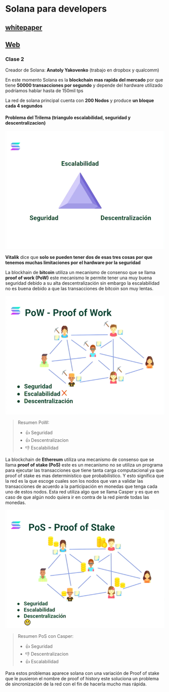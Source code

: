 # Solana para developers

## [whitepaper](https://solana.com/solana-whitepaper.pdf)

## [Web](https://solana.com/es)

### Clase 2

Creador de Solana: **Anatoly Yakovenko** (trabajo en dropbox y qualcomm)

En este momento Solana es la **blockchain mas rapida del mercado** por que tiene **50000 transacciones por segundo** y depende del hardware utilizado podríamos hablar hasta de 150mil tps

La red de solana principal cuenta con **200 Nodos** y produce **un bloque cada 4 segundos**

#### Problema del Trilema (triangulo escalabilidad, seguridad y descentralizacion)

![trilema](https://raw.githubusercontent.com/BraianVaylet/curso-solana-para-devs-platzi/main/assets/trilema.png)

**Vitalik** dice que **solo se pueden tener dos de esas tres cosas por que tenemos muchas limitaciones por el hardware por la seguridad**

La blockhain de **bitcoin** utiliza un mecanismo de consenso que se llama **proof of work (PoW)** este mecanismo le permite tener una muy buena seguridad debido a su alta descentralización sin embargo la escalabilidad no es buena debido a que las transacciones de bitcoin son muy lentas.

![PoW](https://raw.githubusercontent.com/BraianVaylet/curso-solana-para-devs-platzi/main/assets/PoW.png)

> Resumen PoW:
>
> - 👍 Seguridad
> - 👍 Descentralizacion
> - 👎 Escalabilidad

La blockchain de **Ethereum** utiliza una mecanismo de consenso que se llama **proof of stake (PoS)** este es un mecanismo no se utiliza un programa para ejecutar las transacciones que tiene tanta carga computacional ya que proof of stake es mas determinístico que probabilístico. Y esto significa que la red es la que escoge cuales son los nodos que van a validar las transacciones de acuerdo a la participación en monedas que tenga cada uno de estos nodos. Esta red utiliza algo que se llama Casper y es que en caso de que algún nodo quiera ir en contra de la red pierde todas las monedas.

![PoS](https://raw.githubusercontent.com/BraianVaylet/curso-solana-para-devs-platzi/main/assets/PoS.png)

> Resumen PoS con Casper:
>
> - 👍 Seguridad
> - 👎 Descentralizacion
> - 👍 Escalabilidad

Para estos problemas aparece solana con una variación de Proof of stake que le pusieron el nombre de proof of history este soluciona un problema de sincronización de la red con el fin de hacerla mucho mas rápida. 
